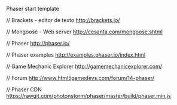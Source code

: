 Phaser start template 

// Brackets - editor de texto 
http://brackets.io/

// Mongoose - Web server
http://cesanta.com/mongoose.shtml

// Phaser 
http://phaser.io/

// Phaser examples 
http://examples.phaser.io/index.html

// Game Mechanic Explorer
http://gamemechanicexplorer.com/

// Forum 
http://www.html5gamedevs.com/forum/14-phaser/

// Phaser CDN
https://rawgit.com/photonstorm/phaser/master/build/phaser.min.js

